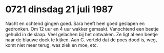 # 0721 dinsdag 21 juli 1987
Nacht en ochtend gingen goed. Sara heeft heel goed geslapen en gedronken. Om 12 uur en 4 uur wakker gemaakt. Vanochtend een beetje gehuild in de slaap. Veel gelachen bij het ontwaken. Ze ligt al een beetje naar de blauwe doek te kijken. Aan C. verteld dat de poes dood is, weg, komt niet meer terug, was ziek en moe, etc.  